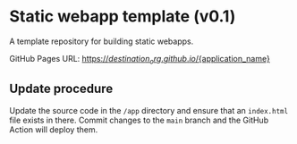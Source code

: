 # Static webapp template (v0.1)

A template repository for building static webapps.

GitHub Pages URL: [https://${destination_org}.github.io/${application_name}](https://${destination_org}.github.io/${application_name})

## Update procedure

Update the source code in the `/app` directory and ensure that an `index.html` file exists in there. Commit changes to the `main` branch and the GitHub Action will deploy them.
